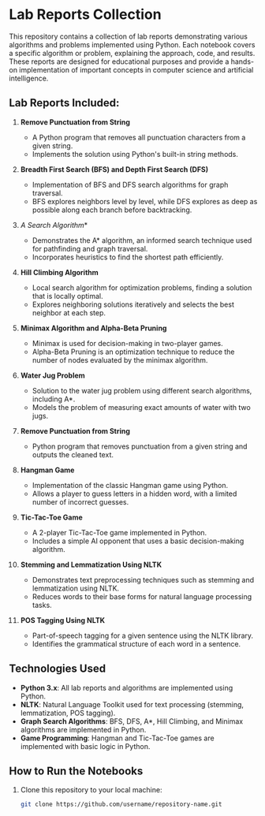 # Lab Reports Collection

This repository contains a collection of lab reports demonstrating various algorithms and problems implemented using Python. Each notebook covers a specific algorithm or problem, explaining the approach, code, and results. These reports are designed for educational purposes and provide a hands-on implementation of important concepts in computer science and artificial intelligence.

## Lab Reports Included:

1. **Remove Punctuation from String**
   - A Python program that removes all punctuation characters from a given string.
   - Implements the solution using Python's built-in string methods.

2. **Breadth First Search (BFS) and Depth First Search (DFS)**
   - Implementation of BFS and DFS search algorithms for graph traversal.
   - BFS explores neighbors level by level, while DFS explores as deep as possible along each branch before backtracking.

3. **A* Search Algorithm**
   - Demonstrates the A* algorithm, an informed search technique used for pathfinding and graph traversal.
   - Incorporates heuristics to find the shortest path efficiently.

4. **Hill Climbing Algorithm**
   - Local search algorithm for optimization problems, finding a solution that is locally optimal.
   - Explores neighboring solutions iteratively and selects the best neighbor at each step.

5. **Minimax Algorithm and Alpha-Beta Pruning**
   - Minimax is used for decision-making in two-player games.
   - Alpha-Beta Pruning is an optimization technique to reduce the number of nodes evaluated by the minimax algorithm.

6. **Water Jug Problem**
   - Solution to the water jug problem using different search algorithms, including A*.
   - Models the problem of measuring exact amounts of water with two jugs.

7. **Remove Punctuation from String**
   - Python program that removes punctuation from a given string and outputs the cleaned text.

8. **Hangman Game**
   - Implementation of the classic Hangman game using Python.
   - Allows a player to guess letters in a hidden word, with a limited number of incorrect guesses.

9. **Tic-Tac-Toe Game**
   - A 2-player Tic-Tac-Toe game implemented in Python.
   - Includes a simple AI opponent that uses a basic decision-making algorithm.

10. **Stemming and Lemmatization Using NLTK**
    - Demonstrates text preprocessing techniques such as stemming and lemmatization using NLTK.
    - Reduces words to their base forms for natural language processing tasks.

11. **POS Tagging Using NLTK**
    - Part-of-speech tagging for a given sentence using the NLTK library.
    - Identifies the grammatical structure of each word in a sentence.

## Technologies Used

- **Python 3.x**: All lab reports and algorithms are implemented using Python.
- **NLTK**: Natural Language Toolkit used for text processing (stemming, lemmatization, POS tagging).
- **Graph Search Algorithms**: BFS, DFS, A*, Hill Climbing, and Minimax algorithms are implemented in Python.
- **Game Programming**: Hangman and Tic-Tac-Toe games are implemented with basic logic in Python.

## How to Run the Notebooks

1. Clone this repository to your local machine:
   ```bash
   git clone https://github.com/username/repository-name.git
